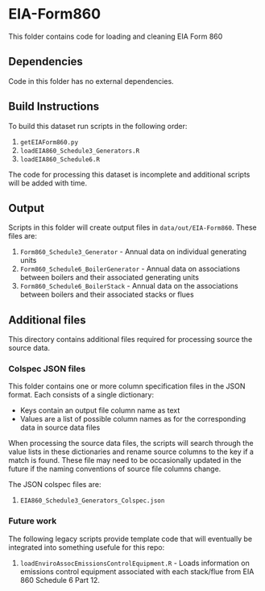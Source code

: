 # EIA-Form860

This folder contains code for loading and cleaning EIA Form 860

## Dependencies

Code in this folder has no external dependencies.

## Build Instructions

To build this dataset run scripts in the following order:

1. `getEIAForm860.py`
2. `loadEIA860_Schedule3_Generators.R`
3. `loadEIA860_Schedule6.R`

The code for processing this dataset is incomplete and additional scripts will
be added with time.

## Output

Scripts in this folder will create output files in `data/out/EIA-Form860`. These
files are:

1. `Form860_Schedule3_Generator` - Annual data on individual generating units
2. `Form860_Schedule6_BoilerGenerator` - Annual data on associations between boilers
and their associated generating units
3. `Form860_Schedule6_BoilerStack` - Annual data on the associations between boilers
and their associated stacks or flues


## Additional files

This directory contains additional files required for processing source the source
data.

### Colspec JSON files
This folder contains one or more column specification files in the JSON format.
Each consists of a single dictionary:

* Keys contain an output file column name as text
* Values are a list of possible column names as for the corresponding data in
source data files

When processing the source data files, the scripts will search through the
value lists in these dictionaries and rename source columns to the key if
a match is found. These file may need to be occasionally updated in the
future if the naming conventions of source file columns change.

The JSON colspec files are:

1. `EIA860_Schedule3_Generators_Colspec.json`  

### Future work

The following legacy scripts provide template code that will eventually be integrated into something usefule for this repo:

1. `loadEnviroAssocEmissionsControlEquipment.R` - Loads information on emissions control equipment associated with each stack/flue from EIA 860 Schedule 6 Part 12. 
